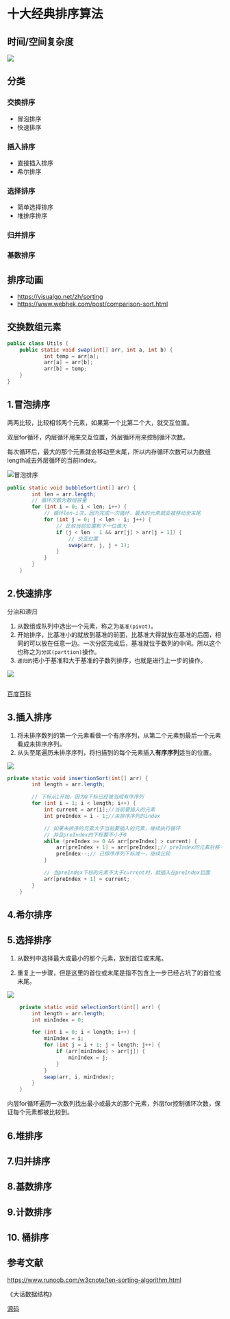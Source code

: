 # 十大经典排序算法

## 时间/空间复杂度

![](img/sort_%20complexity.png)

## 分类

### 交换排序
  * 冒泡排序
  * 快速排序
### 插入排序
  * 直接插入排序
  * 希尔排序
### 选择排序
  * 简单选择排序
  * 堆排序排序
### 归并排序
### 基数排序

## 排序动画

* https://visualgo.net/zh/sorting
* https://www.webhek.com/post/comparison-sort.html

## 交换数组元素

```java
public class Utils {
    public static void swap(int[] arr, int a, int b) {
            int temp = arr[a];
            arr[a] = arr[b];
            arr[b] = temp;
    }
}
```

## 1.冒泡排序

两两比较，比较相邻两个元素，如果第一个比第二个大，就交互位置。

双层for循环，内层循环用来交互位置，外层循环用来控制循环次数。

每次循环后，最大的那个元素就会移动至末尾，所以内存循环次数可以为数组length减去外层循环的当前index。

![冒泡排序](img/bubble_sort.gif)

```java
public static void bubbleSort(int[] arr) {
        int len = arr.length;
        // 循环次数为数组容量
        for (int i = 0; i < len; i++) {
            // 循环len-i次，因为完成一次循环，最大的元素就会被移动至末尾
            for (int j = 0; j < len - i; j++) {
                // 比较当前位置和下一位谁大
                if (j < len - 1 && arr[j] > arr[j + 1]) {
                    // 交互位置
                    swap(arr, j, j + 1);
                }
            }
        }
    }
```

## 2.快速排序

分治和递归

1. 从数组或队列中选出一个元素，称之为`基准(pivot)`。
2. 开始排序，比基准小的就放到基准的前面，比基准大得就放在基准的后面，相同的可以放在任意一边。一次分区完成后，基准就位于数列的中间。所以这个也称之为`分区(parttion)`操作。
3. `递归的`把小于基准和大于基准的子数列排序，也就是进行上一步的操作。

![](img/quick_sort.gif)

```java

```

[百度百科]([https://baike.baidu.com/item/%E5%BF%AB%E9%80%9F%E6%8E%92%E5%BA%8F%E7%AE%97%E6%B3%95/369842?fromtitle=%E5%BF%AB%E9%80%9F%E6%8E%92%E5%BA%8F&fromid=2084344](https://baike.baidu.com/item/快速排序算法/369842?fromtitle=快速排序&fromid=2084344))

## 3.插入排序

1. 将未排序数列的第一个元素看做一个有序序列，从第二个元素到最后一个元素看成未排序序列。
2. 从头至尾遍历未排序序列，将扫描到的每个元素插入**有序序列**适当的位置。

![](img/insertion_sort.gif)

```java
private static void insertionSort(int[] arr) {
        int length = arr.length;

        // 下标从1开始，因为0下标已经被当成有序序列
        for (int i = 1; i < length; i++) {
            int current = arr[i];//当前要插入的元素
            int preIndex = i - 1;//未排序序列的index

            // 如果未排序的元素大于当前要插入的元素，继续执行循环
            // 并且preIndex的下标要不小于0
            while (preIndex >= 0 && arr[preIndex] > current) {
                arr[preIndex + 1] = arr[preIndex];// preIndex的元素后移一位
                preIndex--;// 已排序序列下标减一，继续比较
            }

            // 当preIndex下标的元素不大于current时，就插入在preIndex后面
            arr[preIndex + 1] = current;
        }
    }
```



## 4.希尔排序

## 5.选择排序

1. 从数列中选择最大或最小的那个元素，放到首位或末尾。

2. 重复上一步骤，但是这里的首位或末尾是指不包含上一步已经占坑了的首位或末尾。

![](img/selection_sort.gif)

```java
    private static void selectionSort(int[] arr) {
        int length = arr.length;
        int minIndex = 0;

        for (int i = 0; i < length; i++) {
            minIndex = i;
            for (int j = i + 1; j < length; j++) {
                if (arr[minIndex] > arr[j]) {
                    minIndex = j;
                }
            }
            swap(arr, i, minIndex);
        }
    }
```

内层for循环遍历一次数列找出最小或最大的那个元素，外层for控制循环次数，保证每个元素都被比较到。

## 6.堆排序

## 7.归并排序

## 8.基数排序

## 9.计数排序

## 10. 桶排序

## 参考文献

https://www.runoob.com/w3cnote/ten-sorting-algorithm.html

《大话数据结构》

[源码](https://github.com/simplepeng/KeepLearningExample/tree/master/example_algorithm)

